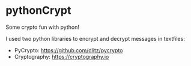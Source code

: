 # pythonCrypt
Some crypto fun with python!

I used two python libraries to encrypt and decrypt messages in textfiles:

- PyCrypto: https://github.com/dlitz/pycrypto
- Cryptography: https://cryptography.io


